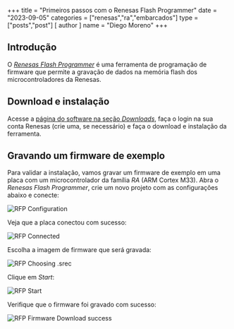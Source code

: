 +++
title = "Primeiros passos com o Renesas Flash Programmer"
date = "2023-09-05"
categories = ["renesas","ra","embarcados"]
type = ["posts","post"]
[ author ]
  name = "Diego Moreno"
+++

## Introdução

O _[Renesas Flash Programmer](https://www.renesas.com/us/en/software-tool/renesas-flash-programmer-programming-gui)_ é uma ferramenta de programação de firmware que permite a gravação de dados na memória flash dos microcontroladores da Renesas.

## Download e instalação
Acesse a [página do software na seção _Downloads_](https://www.renesas.com/us/en/software-tool/renesas-flash-programmer-programming-gui#download), faça o login na sua conta Renesas (crie uma, se necessário) e faça o download e instalação da ferramenta.


## Gravando um firmware de exemplo
Para validar a instalação, vamos gravar um firmware de exemplo em uma placa com um microcontrolador da família _RA_ (ARM Cortex M33). Abra o _Renesas Flash Programmer_, crie um novo projeto com as configurações abaixo e conecte:

![RFP Configuration](../../../../../assets/img/20230905_rfp_config.png)

Veja que a placa conectou com sucesso:

![RFP Connected](../../../../../assets/img/20230905_rfp_connected.png)

Escolha a imagem de firmware que será gravada:

![RFP Choosing .srec](../../../../../assets/img/20230905_rfp_choosing_srec.png)

Clique em _Start_:

![RFP Start](../../../../../assets/img/20230905_rfp_start.png)

Verifique que o firmware foi gravado com sucesso:

![RFP Firmware Download success](../../../../../assets/img/20230905_rfp_firmware_download_success.png)
